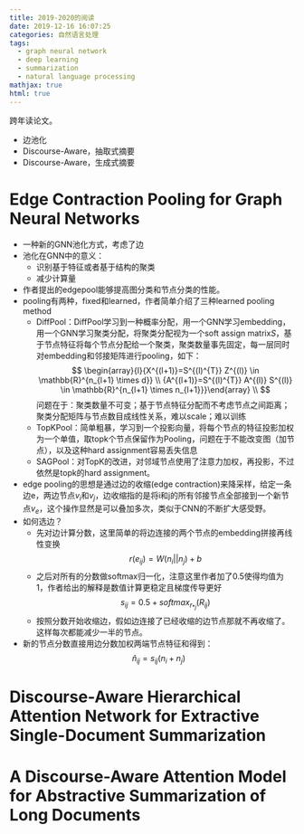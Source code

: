 ```yaml
---
title: 2019-2020的阅读
date: 2019-12-16 16:07:25
categories: 自然语言处理
tags:
  - graph neural network
  - deep learning
  - summarization
  -	natural language processing
mathjax: true
html: true
---
```


跨年读论文。
-	边池化
-	Discourse-Aware，抽取式摘要
-	Discourse-Aware，生成式摘要


<!--more-->

# Edge Contraction Pooling for Graph Neural Networks
-	一种新的GNN池化方式，考虑了边
-	池化在GNN中的意义：
	-	识别基于特征或者基于结构的聚类
	-	减少计算量
-	作者提出的edgepool能够提高图分类和节点分类的性能。
-	pooling有两种，fixed和learned，作者简单介绍了三种learned pooling method
	-	DiffPool：DiffPool学习到一种概率分配，用一个GNN学习embedding，用一个GNN学习聚类分配，将聚类分配视为一个soft assign matrix$S$，基于节点特征将每个节点分配给一个聚类，聚类数量事先固定，每一层同时对embedding和邻接矩阵进行pooling，如下：
	$$
	\begin{array}{l}{X^{(l+1)}=S^{(l)^{T}} Z^{(l)} \in \mathbb{R}^{n_{l+1} \times d}} \\ 
	{A^{(l+1)}=S^{(l)^{T}} A^{(l)} S^{(l)} \in \mathbb{R}^{n_{l+1} \times n_{l+1}}}\end{array} \\
	$$
	问题在于：聚类数量不可变；基于节点特征分配而不考虑节点之间距离；聚类分配矩阵与节点数目成线性关系，难以scale；难以训练
	-	TopKPool：简单粗暴，学习到一个投影向量，将每个节点的特征投影加权为一个单值，取topk个节点保留作为Pooling，问题在于不能改变图（加节点），以及这种hard assignment容易丢失信息
	-	SAGPool：对TopK的改进，对邻域节点使用了注意力加权，再投影，不过依然是topk的hard assignment。
-	edge pooling的思想是通过边的收缩(edge contraction)来降采样，给定一条边e，两边节点$v_i$和$v_j$，边收缩指的是将i和j的所有邻接节点全部接到一个新节点$v_e$，这个操作显然是可以叠加多次，类似于CNN的不断扩大感受野。
-	如何选边？
	-	先对边计算分数，这里简单的将边连接的两个节点的embedding拼接再线性变换
	$$
	r(e_{ij}) = W (n_i || n_j) + b
	$$
	-	之后对所有的分数做softmax归一化，注意这里作者加了0.5使得均值为1，作者给出的解释是数值计算更稳定且梯度传导更好
	$$
	s_{ij} = 0.5 + softmax_{r_{*j}}(R_{ij})
	$$
	-	按照分数开始收缩边，假如边连接了已经收缩的边节点那就不再收缩了。这样每次都能减少一半的节点。
-	新的节点分数直接用边分数加权两端节点特征和得到：
	$$
	\hat{n}_{i j}=s_{i j}\left(n_{i}+n_{j}\right)
	$$

# Discourse-Aware Hierarchical Attention Network for Extractive Single-Document Summarization

# A Discourse-Aware Attention Model for Abstractive Summarization of Long Documents